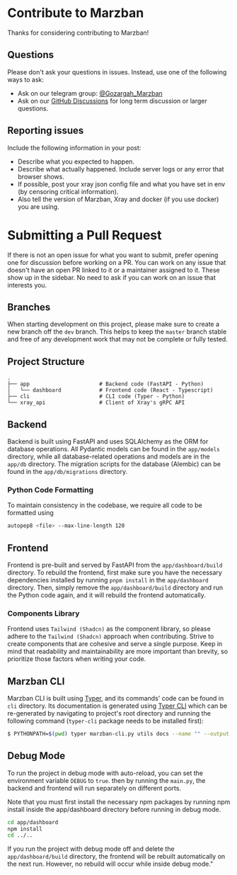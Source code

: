 # Contribute to Marzban
Thanks for considering contributing to Marzban!

## Questions

Please don't ask your questions in issues. Instead, use one of the following ways to ask:
- Ask on our telegram group: [@Gozargah_Marzban](https://t.me/gozargah_marzban)
- Ask on our [GitHub Discussions](https://github.com/gozargah/marzban/discussions) for long term discussion or larger questions.


## Reporting issues

Include the following information in your post:
- Describe what you expected to happen.
- Describe what actually happened. Include server logs or any error that browser shows.
- If possible, post your xray json config file and what you have set in env (by censoring critical information).
- Also tell the version of Marzban, Xray and docker (if you use docker) you are using.


# Submitting a Pull Request
If there is not an open issue for what you want to submit, prefer opening one for discussion before working on a PR. You can work on any issue that doesn't have an open PR linked to it or a maintainer assigned to it. These show up in the sidebar. No need to ask if you can work on an issue that interests you.

## Branches
When starting development on this project, please make sure to create a new branch off the `dev` branch. This helps to keep the `master` branch stable and free of any development work that may not be complete or fully tested.

## Project Structure
```
.
├── app                      # Backend code (FastAPI - Python)
│   └── dashboard            # Frontend code (React - Typescript)
├── cli                      # CLI code (Typer - Python)
└── xray_api                 # Client of Xray's gRPC API
```

## Backend
Backend is built using FastAPI and uses SQLAlchemy as the ORM for database operations. All Pydantic models can be found in the `app/models` directory, while all database-related operations and models are in the `app/db` directory. The migration scripts for the database (Alembic) can be found in the `app/db/migrations` directory.

### Python Code Formatting
To maintain consistency in the codebase, we require all code to be formatted using
```bash
autopep8 <file> --max-line-length 120
```

## Frontend
Frontend is pre-built and served by FastAPI from the `app/dashboard/build` directory. To rebuild the frontend, first make sure you have the necessary dependencies installed by running `pnpm install` in the `app/dashboard` directory. Then, simply remove the `app/dashboard/build` directory and run the Python code again, and it will rebuild the frontend automatically.

### Components Library
Frontend uses `Tailwind (Shadcn)` as the component library, so please adhere to the `Tailwind (Shadcn)` approach when contributing. Strive to create components that are cohesive and serve a single purpose. Keep in mind that readability and maintainability are more important than brevity, so prioritize those factors when writing your code.

## Marzban CLI
Marzban CLI is built using [Typer](https://typer.tiangolo.com/), and its commands' code can be found in `cli`  directory. Its documentation is generated using [Typer CLI](https://typer.tiangolo.com/typer-cli/) which can be re-generated by navigating to project's root directory and running the following command (`typer-cli` package needs to be installed first):

```bash
$ PYTHONPATH=$(pwd) typer marzban-cli.py utils docs --name "" --output ./cli/README.md
```

## Debug Mode
To run the project in debug mode with auto-reload, you can set the environment variable `DEBUG` to `true`. then by running the `main.py`, the backend and frontend will run separately on different ports.

Note that you must first install the necessary npm packages by running npm install inside the app/dashboard directory before running in debug mode.
```bash
cd app/dashboard
npm install
cd ../..
```

If you run the project with debug mode off and delete the `app/dashboard/build` directory, the frontend will be rebuilt automatically on the next run. However, no rebuild will occur while inside debug mode."

